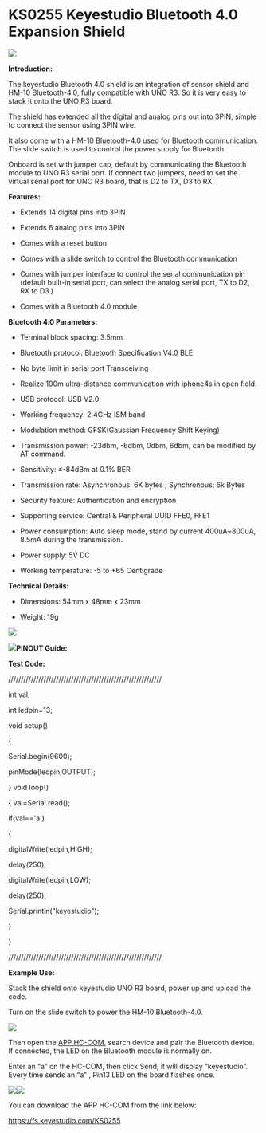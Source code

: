 # **KS0255 Keyestudio Bluetooth 4.0 Expansion Shield**

![](KS0255/media/70a3bacf5d85e45423c3afbab15c159f.jpeg)

**Introduction:**

The keyestudio Bluetooth 4.0 shield is an integration of sensor shield and HM-10
Bluetooth-4.0, fully compatible with UNO R3. So it is very easy to stack it onto
the UNO R3 board.

The shield has extended all the digital and analog pins out into 3PIN, simple to
connect the sensor using 3PIN wire.

It also come with a HM-10 Bluetooth-4.0 used for Bluetooth communication. The
slide switch is used to control the power supply for Bluetooth.

Onboard is set with jumper cap, default by communicating the Bluetooth module to
UNO R3 serial port. If connect two jumpers, need to set the virtual serial port
for UNO R3 board, that is D2 to TX, D3 to RX.

**Features:**

-   Extends 14 digital pins into 3PIN

-   Extends 6 analog pins into 3PIN

-   Comes with a reset button

-   Comes with a slide switch to control the Bluetooth communication

-   Comes with jumper interface to control the serial communication pin (default
    built-in serial port, can select the analog serial port, TX to D2, RX to
    D3.)

-   Comes with a Bluetooth 4.0 module

**Bluetooth 4.0 Parameters:**

-   Terminal block spacing: 3.5mm

-   Bluetooth protocol: Bluetooth Specification V4.0 BLE

-   No byte limit in serial port Transceiving

-   Realize 100m ultra-distance communication with iphone4s in open field.

-   USB protocol: USB V2.0

-   Working frequency: 2.4GHz ISM band

-   Modulation method: GFSK(Gaussian Frequency Shift Keying)

-   Transmission power: -23dbm, -6dbm, 0dbm, 6dbm, can be modified by AT
    command.

-   Sensitivity: ≤-84dBm at 0.1% BER

-   Transmission rate: Asynchronous: 6K bytes ; Synchronous: 6k Bytes

-   Security feature: Authentication and encryption

-   Supporting service: Central & Peripheral UUID FFE0, FFE1

-   Power consumption: Auto sleep mode, stand by current 400uA\~800uA, 8.5mA
    during the transmission.

-   Power supply: 5V DC

-   Working temperature: -5 to +65 Centigrade

**Technical Details:**

-   Dimensions: 54mm x 48mm x 23mm

-   Weight: 19g

![](KS0255/media/e2b884337da2e93373d3f6c36c8b9928.jpeg)

**![](KS0255/media/1c8b5f918e1b2faf98a777b7e87a65d5.jpeg)PINOUT Guide:**

**Test Code:**

/////////////////////////////////////////////////////////////

int val;

int ledpin=13;

void setup()

{

Serial.begin(9600);

pinMode(ledpin,OUTPUT);

} void loop()

{ val=Serial.read();

if(val=='a')

{

digitalWrite(ledpin,HIGH);

delay(250);

digitalWrite(ledpin,LOW);

delay(250);

Serial.println("keyestudio");

}

}

/////////////////////////////////////////////////////////////

**Example Use:**

Stack the shield onto keyestudio UNO R3 board, power up and upload the code.

Turn on the slide switch to power the HM-10 Bluetooth-4.0.

![](KS0255/media/b33abef6a0f969e593bff183692acc79.jpeg)

Then open the [APP
HC-COM](https://drive.google.com/open?id=1VUemnItmdPMb3keW2HEL0W607txAVKBi),
search device and pair the Bluetooth device. If connected, the LED on the
Bluetooth module is normally on.

Enter an “a” on the HC-COM, then click Send, it will display “keyestudio”. Every
time sends an “a” , Pin13 LED on the board flashes once.

![](KS0255/media/f886440259fc8be411c52af93910a17d.png)![](KS0255/media/f1028dde3e8f2093c5dbd49f515348c7.png)

You can download the APP HC-COM from the link below:

<https://fs.keyestudio.com/KS0255>
